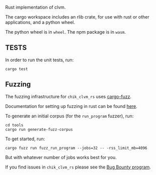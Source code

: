 Rust implementation of clvm.

The cargo workspace includes an rlib crate, for use with rust or other applications, and a python wheel.

The python wheel is in `wheel`. The npm package is in `wasm`.


TESTS
-----
In order to run the unit tests, run:

```
cargo test
```

Fuzzing
-------

The fuzzing infrastructure for `chik_clvm_rs` uses [cargo-fuzz](https://github.com/rust-fuzz/cargo-fuzz).

Documentation for setting up fuzzing in rust can be found [here](https://rust-fuzz.github.io/book/cargo-fuzz.html).

To generate an initial corpus (for the `run_program` fuzzer), run:

```
cd tools
cargo run generate-fuzz-corpus
```

To get started, run:

```
cargo fuzz run fuzz_run_program --jobs=32 -- -rss_limit_mb=4096
```

But with whatever number of jobs works best for you.

If you find issues in `chik_clvm_rs` please see the [Bug Bounty program](https://www.chiknetwork.com/2021/10/21/bugcrowd-bounty-launch.en.html).
